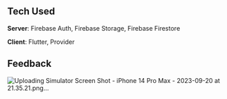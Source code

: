 
## Tech Used
**Server**: Firebase Auth, Firebase Storage, Firebase Firestore

**Client**: Flutter, Provider
    
## Feedback


![Uploading Simulator Screen Shot - iPhone 14 Pro Max - 2023-09-20 at 21.35.21.png…]()
